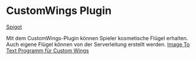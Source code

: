 # CustomWings Plugin

[Spigot](https://www.spigotmc.org/resources/customwings-1-13-1-19-2-opensource.59912/)

Mit dem CustomWings-Plugin können Spieler kosmetische Flügel erhalten. Auch eigene Flügel können von der Serverleitung erstellt werden.
[Image To Text Programm für Custom Wings](https://github.com/NoahOrtega/PixToText)
